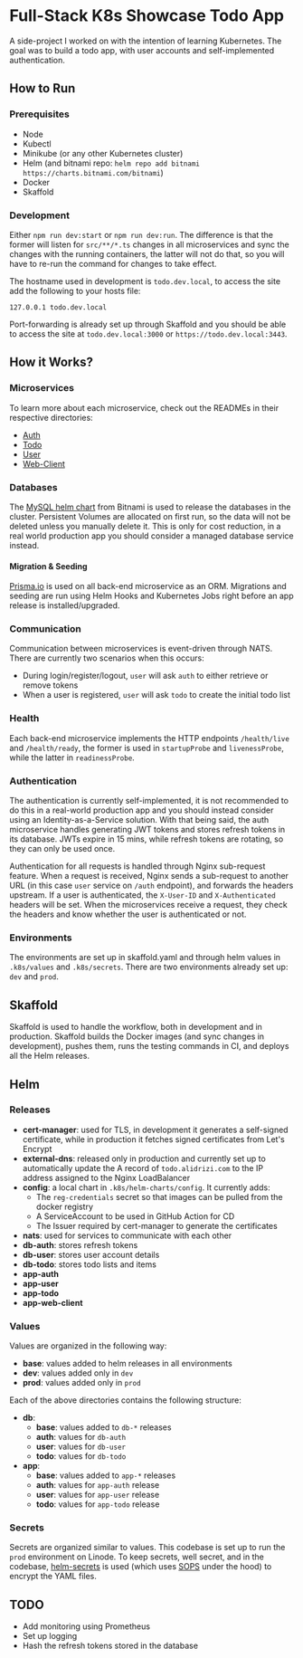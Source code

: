 # Full-Stack K8s Showcase Todo App

A side-project I worked on with the intention of learning Kubernetes. The goal was to build a todo app, with user accounts and self-implemented authentication.

## How to Run

### Prerequisites

- Node
- Kubectl
- Minikube (or any other Kubernetes cluster)
- Helm (and bitnami repo: `helm repo add bitnami https://charts.bitnami.com/bitnami`)
- Docker
- Skaffold

### Development

Either `npm run dev:start` or `npm run dev:run`. The difference is that the former will listen for `src/**/*.ts` changes in all microservices and sync the changes with the running containers, the latter will not do that, so you will have to re-run the command for changes to take effect.

The hostname used in development is `todo.dev.local`, to access the site add the following to your hosts file:

```
127.0.0.1 todo.dev.local
```

Port-forwarding is already set up through Skaffold and you should be able to access the site at `todo.dev.local:3000` or `https://todo.dev.local:3443`.

## How it Works?

### Microservices

To learn more about each microservice, check out the READMEs in their respective directories:

- [Auth](auth)
- [Todo](todo)
- [User](user)
- [Web-Client](web-client)

### Databases

The [MySQL helm chart](https://github.com/bitnami/charts/tree/main/bitnami/mysql) from Bitnami is used to release the databases in the cluster. Persistent Volumes are allocated on first run, so the data will not be deleted unless you manually delete it. This is only for cost reduction, in a real world production app you should consider a managed database service instead.

#### Migration & Seeding

[Prisma.io](https://www.prisma.io/) is used on all back-end microservice as an ORM. Migrations and seeding are run using Helm Hooks and Kubernetes Jobs right before an app release is installed/upgraded.

### Communication

Communication between microservices is event-driven through NATS. There are currently two scenarios when this occurs:

- During login/register/logout, `user` will ask `auth` to either retrieve or remove tokens
- When a user is registered, `user` will ask `todo` to create the initial todo list

### Health

Each back-end microservice implements the HTTP endpoints `/health/live` and `/health/ready`, the former is used in `startupProbe` and `livenessProbe`, while the latter in `readinessProbe`.

### Authentication

The authentication is currently self-implemented, it is not recommended to do this in a real-world production app and you should instead consider using an Identity-as-a-Service solution. With that being said, the auth microservice handles generating JWT tokens and stores refresh tokens in its database. JWTs expire in 15 mins, while refresh tokens are rotating, so they can only be used once.

Authentication for all requests is handled through Nginx sub-request feature. When a request is received, Nginx sends a sub-request to another URL (in this case `user` service on `/auth` endpoint), and forwards the headers upstream. If a user is authenticated, the `X-User-ID` and `X-Authenticated` headers will be set. When the microservices receive a request, they check the headers and know whether the user is authenticated or not.

### Environments

The environments are set up in skaffold.yaml and through helm values in `.k8s/values` and `.k8s/secrets`. There are two environments already set up: `dev` and `prod`.

## Skaffold

Skaffold is used to handle the workflow, both in development and in production. Skaffold builds the Docker images (and sync changes in development), pushes them, runs the testing commands in CI, and deploys all the Helm releases.

## Helm

### Releases

- **cert-manager**: used for TLS, in development it generates a self-signed certificate, while in production it fetches signed certificates from Let's Encrypt
- **external-dns**: released only in production and currently set up to automatically update the A record of `todo.alidrizi.com` to the IP address assigned to the Nginx LoadBalancer
- **config**: a local chart in `.k8s/helm-charts/config`. It currently adds:
  - The `reg-credentials` secret so that images can be pulled from the docker registry
  - A ServiceAccount to be used in GitHub Action for CD
  - The Issuer required by cert-manager to generate the certificates
- **nats**: used for services to communicate with each other
- **db-auth**: stores refresh tokens
- **db-user**: stores user account details
- **db-todo**: stores todo lists and items
- **app-auth**
- **app-user**
- **app-todo**
- **app-web-client**

### Values

Values are organized in the following way:

- **base**: values added to helm releases in all environments
- **dev**: values added only in `dev`
- **prod**: values added only in `prod`

Each of the above directories contains the following structure:

- **db**:
  - **base**: values added to `db-*` releases
  - **auth**: values for `db-auth`
  - **user**: values for `db-user`
  - **todo**: values for `db-todo`
- **app**:
  - **base**: values added to `app-*` releases
  - **auth**: values for `app-auth` release
  - **user**: values for `app-user` release
  - **todo**: values for `app-todo` release

### Secrets

Secrets are organized similar to values. This codebase is set up to run the `prod` environment on Linode. To keep secrets, well secret, and in the codebase, [helm-secrets](https://github.com/jkroepke/helm-secrets) is used (which uses [SOPS](https://github.com/mozilla/sops) under the hood) to encrypt the YAML files.

## TODO

- Add monitoring using Prometheus
- Set up logging
- Hash the refresh tokens stored in the database
